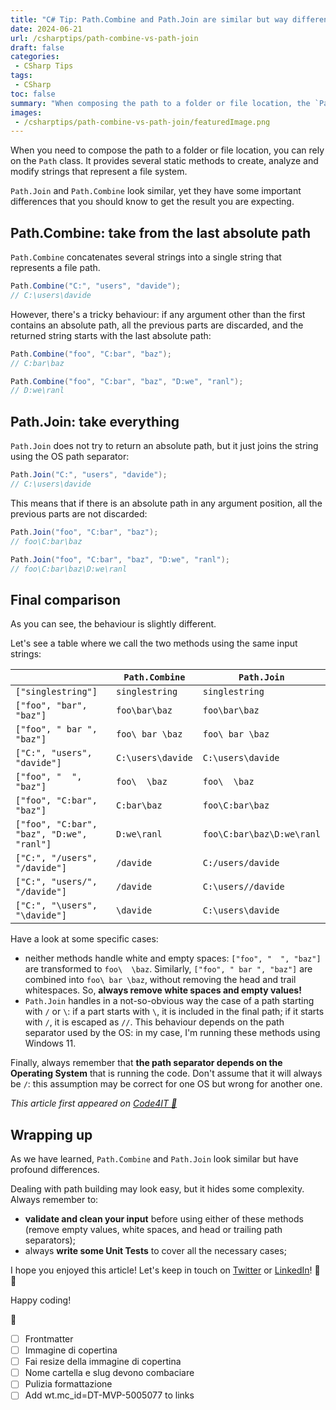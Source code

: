 ```yaml
---
title: "C# Tip: Path.Combine and Path.Join are similar but way different."
date: 2024-06-21
url: /csharptips/path-combine-vs-path-join
draft: false
categories:
 - CSharp Tips
tags: 
 - CSharp
toc: false
summary: "When composing the path to a folder or file location, the `Path` class can come in handy. `Path.Join` and `Path.Combine` may look similar, but their behavior differ in an unexpected way."
images:
 - /csharptips/path-combine-vs-path-join/featuredImage.png
---
```



When you need to compose the path to a folder or file location, you can rely on the `Path` class. It provides several static methods to create, analyze and modify strings that represent a file system.

`Path.Join` and `Path.Combine` look similar, yet they have some important differences that you should know to get the result you are expecting.

## Path.Combine: take from the last absolute path

`Path.Combine` concatenates several strings into a single string that represents a file path.

```cs
Path.Combine("C:", "users", "davide");
// C:\users\davide
```

However, there's a tricky behaviour: if any argument other than the first contains an absolute path, all the previous parts are discarded, and the returned string starts with the last absolute path:

```cs
Path.Combine("foo", "C:bar", "baz");
// C:bar\baz

Path.Combine("foo", "C:bar", "baz", "D:we", "ranl");
// D:we\ranl
```

## Path.Join: take everything 

`Path.Join` does not try to return an absolute path, but it just joins the string using the OS path separator:

```cs
Path.Join("C:", "users", "davide");
// C:\users\davide
```

This means that if there is an absolute path in any argument position, all the previous parts are not discarded:

```cs
Path.Join("foo", "C:bar", "baz");
// foo\C:bar\baz

Path.Join("foo", "C:bar", "baz", "D:we", "ranl");
// foo\C:bar\baz\D:we\ranl
```

## Final comparison

As you can see, the behaviour is slightly different. 

Let's see a table where we call the two methods using the same input strings:

| | `Path.Combine` | `Path.Join` |
|--|--|--|
| `["singlestring"]` | `singlestring` | `singlestring` |
| `["foo", "bar", "baz"]` | `foo\bar\baz` | `foo\bar\baz` |
| `["foo", " bar ", "baz"]` | `foo\ bar \baz` | `foo\ bar \baz` |
| `["C:", "users", "davide"]` | `C:\users\davide` | `C:\users\davide` |
| `["foo", "  ", "baz"]` | `foo\  \baz` | `foo\  \baz` |
| `["foo", "C:bar", "baz"]` | `C:bar\baz` | `foo\C:bar\baz` |
| `["foo", "C:bar", "baz", "D:we", "ranl"]` | `D:we\ranl` | `foo\C:bar\baz\D:we\ranl` |
| `["C:", "/users", "/davide"]` | `/davide` | `C:/users/davide` |
| `["C:", "users/", "/davide"]` | `/davide` | `C:\users//davide` |
| `["C:", "\users", "\davide"]` | `\davide` | `C:\users\davide` |

Have a look at some specific cases:

- neither methods handle white and empty spaces: `["foo", "  ", "baz"]` are transformed to `foo\  \baz`. Similarly, `["foo", " bar ", "baz"]` are combined into `foo\ bar \baz`, without removing the head and trail whitespaces. So, **always remove white spaces and empty values!**
- `Path.Join` handles in a not-so-obvious way the case of a path starting with `/` or `\`: if a part starts with `\`, it is included in the final path; if it starts with `/`, it is escaped as `//`. This behaviour depends on the path separator used by the OS: in my case, I'm running these methods using Windows 11.

Finally, always remember that **the path separator depends on the Operating System** that is running the code. Don't assume that it will always be `/`: this assumption may be correct for one OS but wrong for another one.

_This article first appeared on [Code4IT 🐧](https://www.code4it.dev/)_

## Wrapping up

As we have learned, `Path.Combine` and `Path.Join` look similar but have profound differences.

Dealing with path building may look easy, but it hides some complexity. Always remember to:

- **validate and clean your input** before using either of these methods (remove empty values, white spaces, and head or trailing path separators);
- always **write some Unit Tests** to cover all the necessary cases;

I hope you enjoyed this article! Let's keep in touch on [Twitter](https://twitter.com/BelloneDavide) or [LinkedIn](https://www.linkedin.com/in/BelloneDavide/)! 🤜🤛

Happy coding!

🐧

- [ ] Frontmatter
- [ ] Immagine di copertina
- [ ] Fai resize della immagine di copertina
- [ ] Nome cartella e slug devono combaciare
- [ ] Pulizia formattazione
- [ ] Add wt.mc_id=DT-MVP-5005077 to links